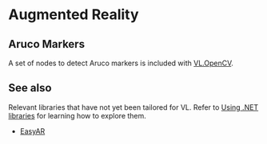 # Augmented Reality

## Aruco Markers

A set of nodes to detect Aruco markers is included with [VL.OpenCV](https://www.nuget.org/packages/VL.OpenCV).

## See also
Relevant libraries that have not yet been tailored for VL. Refer to [Using .NET libraries](using-net-libraries.md) for learning how to explore them.

* [EasyAR](https://www.easyar.com/)